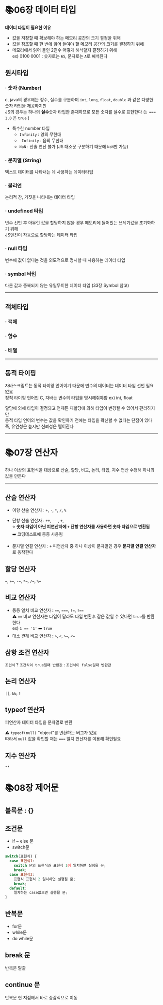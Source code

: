 # 📚06장 데이터 타입
**데이터 타입이 필요한 이유**
- 값을 저장할 때 확보해야 하는 메모리 공간의 크기 결정을 위해
- 값을 참조할 때 한 번에 읽어 들여야 할 메모리 공간의 크기를 결정하기 위해
- 메모리에서 읽어 들인 2진수 어떻게 해석할지 결정하기 위해
  <br>ex) 0100 0001 : 숫자로는 `65`, 문자로는 `A`로 해석된다
## 원시타입
###  · 숫자 (Number)
c, java의 경우에는 정수, 실수를 구분하며 `int`, `long`, `float`, `double` 과 같은 다양한 숫자 타입을 제공하지만
<br>JS의 경우는 하나의 **실수**숫자 타입만 존재하므로 모든 숫자를 실수로 표현한다
(`1 === 1.0` 은 `true` )

- 특수한 number 타입
  * `Infinity` : 양의 무한대
  * `-Infinity` : 음의 무한대
  * `NaN` : 산술 연산 불가 (JS 대소문 구분하기 때문에 `NaN`만 가능)
 
### · 문자열 (String)
텍스트 데이터를 나타내는 데 사용하는 데이터타입
### · 불리언
논리적 참, 거짓을 나타내는 데이터 타입
### · undefined 타입
변수 선언 후 아무런 값을 할당하지 않을 경우 메모리에 들어있는 쓰레기값을 초기화하기 위해 <br>JS엔진이 자동으로 할당하는 데이터 타입
### · null 타입
변수에 값이 없다는 것을 의도적으로 명시할 때 사용하는 데이터 타입
### · symbol 타입
다른 값과 중복되지 않는 유일무이한 데이터 타입
(33장 Symbol 참고)
<hr>

## 객체타입
### · 객체
### · 함수
### · 배열

<hr>

## 동적 타이핑
자바스크립트는 동적 타이밍 언어이기 때문에 변수의 데이터는 데이터 타입 선언 필요 없음
<br>정적 타이핑 언어인 C, 자바는 변수의 타입을 명시해줘야함 ex) int, float


할당에 의해 타입이 결정되고 언제든 재할당에 의해 타입이 변경될 수 있어서 편리하지만 <br> 동적 타입 언어의 변수는 값을 확인하기 전에는 타입을 확신할 수 없다는 단점이 있다 <br>즉, 유연성은 높지만 신뢰성은 떨어진다

<hr>


# 📚07장 연산자
하나 이상의 표현식을 대상으로 산술, 할당, 비교, 논리, 타입, 지수 연산 수행해 하나의 값을 만든다

<hr>

## 산술 연산자
- 이항 산술 연산자 : `+`, `-`, `*`, `/`, `%`
- 단항 산술 연산자 : `++`, `--` , `+`, `-`
<br>⭐️ **숫자 타입이 아닌 피연산자에 `+` 단항 연산자를 사용하면 숫자 타입으로 변환됨** <br> ➡️ 코딩테스트에 종종 사용됨

- 문자열 연결 연산자 : `+`
피연산자 중 하나 이상이 문자열인 경우 **문자열 연결 연산자**로 동작한다

## 할당 연산자
`=`, `+=`, `-=`, `*=`, `/=`, `%=`

## 비교 연산자
- 동등 일치 비교 연산자 : `==`, `===`, `!=`, `!==`
<br>⚠️ `==` 비교 연산자는 타입이 달라도 타입 변환후 같은 값일 수 있다면 `true`를 반환한다 <br> ex) `1 == '1'` ➡️ `true`
- 대소 관계 비교 연산자 : `>`, `<`, `>=`, `<=`
## 삼항 조건 연산자
`조건식` ? `조건식이 true일때 반환값` : `조건식이 false일때 반환값`

## 논리 연산자
`||`, `&&`, `!`

## typeof 연산자 
피연산자 테이터 타입을 문자열로 반환

⚠️ `typeof(null)` "object"를 반환하는 버그가 있음
<br>따라서 `null` 값을 확인할 때는 `===` 일치 연산자를 이용해 확인필요

## 지수 연산자
`**`

# 📚08장 제어문
## 블록문 : {}
## 조건문 
- if ~ else 문
- switch문
```javascript
switch(표현식) {
  case 표현식1:
  	switch 문의 표현식과 표현식 1이 일치하면 실행될 문;
    break;
  case 표현식2:
  	표현식 표현식 2 일치하면 실행될 문;
    break;
  default:
    일치하는 case없으면 실행될 문;
}
```
## 반복문
- for문
- while문
- do while문

## break 문
반복문 탈출
## continue 문 
반복문 현 지점에서 바로 증감식으로 이동

